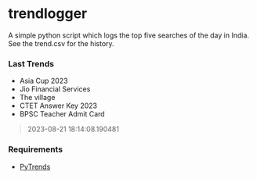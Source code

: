 # trendlogger
A simple python script which logs the top five searches of the day in India.<br>See the trend.csv for the history.<br>

<!-- Last Trends -->
### Last Trends
* Asia Cup 2023
* Jio Financial Services
* The village
* CTET Answer Key 2023
* BPSC Teacher Admit Card
> 2023-08-21 18:14:08.190481

<!-- Requirements -->
### Requirements
* [PyTrends](https://github.com/dreyco676/pytrends)
